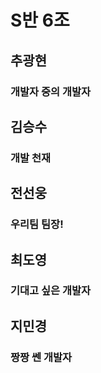 # S반 6조

##    추광현
### 개발자 중의 개발자

##    김승수
### 개발 천재

##    전선웅
### 우리팀 팀장!

##    최도영
### 기대고 싶은 개발자

##    지민경
### 짱짱 쎈 개발자